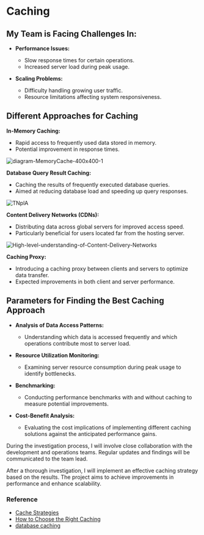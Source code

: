 <!-- You joined a new project. The project is going through some performance and scaling issues. After some analysis, the team lead asks you to investigate different caching approaches. -->

# Caching

## My Team is Facing Challenges In:

- **Performance Issues:**
  - Slow response times for certain operations.
  - Increased server load during peak usage.

- **Scaling Problems:**
  - Difficulty handling growing user traffic.
  - Resource limitations affecting system responsiveness.

## Different Approaches for Caching

**In-Memory Caching:**
- Rapid access to frequently used data stored in memory.
- Potential improvement in response times.
  
![diagram-MemoryCache-400x400-1](https://github.com/RashidSiddique12/Life_Skills/assets/94442631/1b9b3042-ea05-4b92-ac5a-884b91fc9a90)

**Database Query Result Caching:**
- Caching the results of frequently executed database queries.
- Aimed at reducing database load and speeding up query responses.
  
![TNplA](https://github.com/RashidSiddique12/Life_Skills/assets/94442631/2796612e-870f-4368-b915-0025f204fa98)


**Content Delivery Networks (CDNs):**
- Distributing data across global servers for improved access speed.
- Particularly beneficial for users located far from the hosting server.
  
![High-level-understanding-of-Content-Delivery-Networks](https://github.com/RashidSiddique12/Life_Skills/assets/94442631/75448740-30f2-4afa-b90f-2f22744404e2)

**Caching Proxy:**
- Introducing a caching proxy between clients and servers to optimize data transfer.
- Expected improvements in both client and server performance.

## Parameters for Finding the Best Caching Approach

- **Analysis of Data Access Patterns:**
  - Understanding which data is accessed frequently and which operations contribute most to server load.

- **Resource Utilization Monitoring:**
  - Examining server resource consumption during peak usage to identify bottlenecks.

- **Benchmarking:**
  - Conducting performance benchmarks with and without caching to measure potential improvements.

- **Cost-Benefit Analysis:**
  - Evaluating the cost implications of implementing different caching solutions against the anticipated performance gains.

During the investigation process, I will involve close collaboration with the development and operations teams. Regular updates and findings will be communicated to the team lead.

After a thorough investigation, I will implement an effective caching strategy based on the results. The project aims to achieve improvements in performance and enhance scalability.

### Reference

* [Cache Strategies](https://medium.com/@mmoshikoo/cache-strategies-996e91c80303)
* [How to Choose the Right Caching](https://codeahoy.com/2017/08/11/caching-strategies-and-how-to-choose-the-right-one/)
* [database caching](https://www.prisma.io/dataguide/managing-databases/introduction-database-caching)
